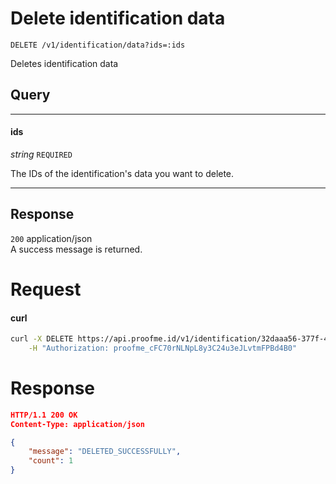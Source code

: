 # Delete identification data
`DELETE /v1/identification/data?ids=:ids`

Deletes identification data

## Query
___
#### ids
_string_ `REQUIRED`

The IDs of the identification's data you want to delete.
___

## Response

`200` application/json  
A success message is returned.

# Request

<!-- tabs:start -->

#### **curl**

```bash
curl -X DELETE https://api.proofme.id/v1/identification/32daaa56-377f-4db9-acd7-fae2e327421e \
    -H "Authorization: proofme_cFC70rNLNpL8y3C24u3eJLvtmFPBd4B0" 
```

<!-- tabs:end -->

# Response
```json
HTTP/1.1 200 OK
Content-Type: application/json

{
    "message": "DELETED_SUCCESSFULLY",
    "count": 1
}

```